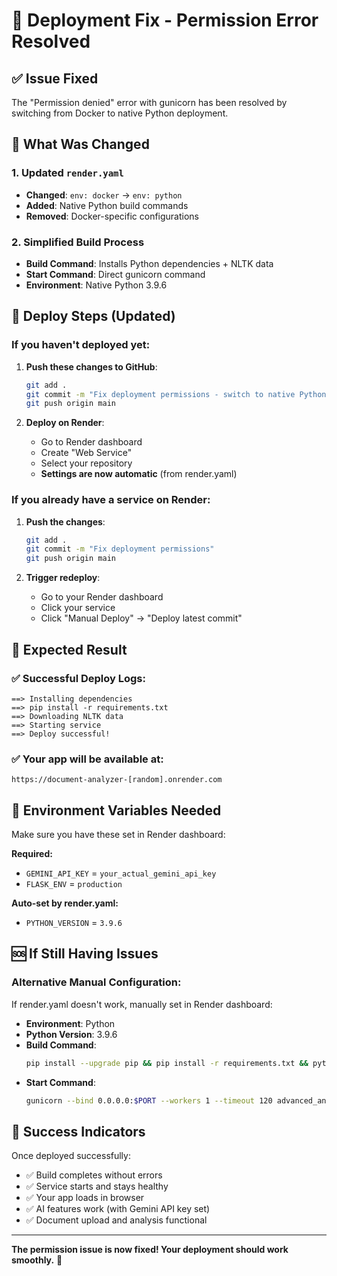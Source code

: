 # 🚨 Deployment Fix - Permission Error Resolved

## ✅ Issue Fixed

The "Permission denied" error with gunicorn has been resolved by switching from Docker to native Python deployment.

## 📝 What Was Changed

### 1. Updated `render.yaml`
- **Changed**: `env: docker` → `env: python`
- **Added**: Native Python build commands
- **Removed**: Docker-specific configurations

### 2. Simplified Build Process
- **Build Command**: Installs Python dependencies + NLTK data
- **Start Command**: Direct gunicorn command
- **Environment**: Native Python 3.9.6

## 🚀 Deploy Steps (Updated)

### If you haven't deployed yet:
1. **Push these changes to GitHub**:
   ```bash
   git add .
   git commit -m "Fix deployment permissions - switch to native Python"
   git push origin main
   ```

2. **Deploy on Render**:
   - Go to Render dashboard
   - Create "Web Service" 
   - Select your repository
   - **Settings are now automatic** (from render.yaml)

### If you already have a service on Render:
1. **Push the changes**:
   ```bash
   git add .
   git commit -m "Fix deployment permissions"
   git push origin main
   ```

2. **Trigger redeploy**:
   - Go to your Render dashboard
   - Click your service
   - Click "Manual Deploy" → "Deploy latest commit"

## 🎯 Expected Result

### ✅ Successful Deploy Logs:
```
==> Installing dependencies
==> pip install -r requirements.txt
==> Downloading NLTK data
==> Starting service
==> Deploy successful! 
```

### ✅ Your app will be available at:
`https://document-analyzer-[random].onrender.com`

## 🔧 Environment Variables Needed

Make sure you have these set in Render dashboard:

**Required:**
- `GEMINI_API_KEY` = `your_actual_gemini_api_key`
- `FLASK_ENV` = `production`

**Auto-set by render.yaml:**
- `PYTHON_VERSION` = `3.9.6`

## 🆘 If Still Having Issues

### Alternative Manual Configuration:
If render.yaml doesn't work, manually set in Render dashboard:

- **Environment**: Python
- **Python Version**: 3.9.6
- **Build Command**: 
  ```bash
  pip install --upgrade pip && pip install -r requirements.txt && python -c "import nltk; nltk.download('punkt'); nltk.download('words')"
  ```
- **Start Command**: 
  ```bash
  gunicorn --bind 0.0.0.0:$PORT --workers 1 --timeout 120 advanced_analyzer:app
  ```

## 🎉 Success Indicators

Once deployed successfully:
- ✅ Build completes without errors
- ✅ Service starts and stays healthy
- ✅ Your app loads in browser
- ✅ AI features work (with Gemini API key set)
- ✅ Document upload and analysis functional

---

**The permission issue is now fixed! Your deployment should work smoothly.** 🚀
